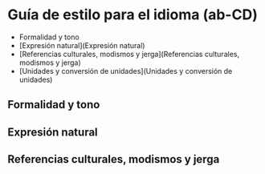 # Guía de estilo para el idioma (ab-CD)

* Formalidad y tono
* [Expresión natural](Expresión natural)
* [Referencias culturales, modismos y jerga](Referencias culturales, modismos y jerga)
* [Unidades y conversión de unidades](Unidades y conversión de unidades)


## Formalidad y tono

## Expresión natural

## Referencias culturales, modismos y jerga

